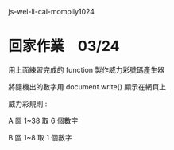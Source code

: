 js-wei-li-cai-momolly1024


# 回家作業　03/24 

用上面練習完成的 function 製作威力彩號碼產生器

將隨機出的數字用 document.write() 顯示在網頁上

威力彩規則 :　　　

A 區 1~38 取 6 個數字 

B 區 1~8 取 1 個數字
